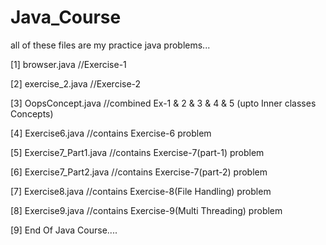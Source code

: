 # Java_Course

all of these files are my practice java problems...

[1] browser.java      //Exercise-1

[2] exercise_2.java   //Exercise-2

[3] OopsConcept.java  //combined Ex-1 & 2 & 3 & 4 & 5 (upto Inner classes Concepts)

[4] Exercise6.java    //contains Exercise-6 problem

[5] Exercise7_Part1.java     //contains Exercise-7(part-1) problem

[6] Exercise7_Part2.java     //contains Exercise-7(part-2) problem

[7] Exercise8.java          //contains Exercise-8(File Handling) problem

[8] Exercise9.java          //contains Exercise-9(Multi Threading) problem

[9] End Of Java Course....

